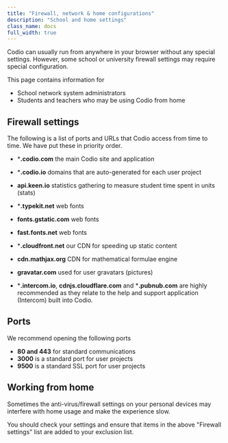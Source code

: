 ```yaml
---
title: "Firewall, network & home configurations"
description: "School and home settings"
class_name: docs
full_width: true
---
```


Codio can usually run from anywhere in your browser without any special settings. However, some school or university firewall settings may require special configuration.

This page contains information for 

- School network system administrators
- Students and teachers who may be using Codio from home

## Firewall settings
The following is a list of ports and URLs that Codio access from time to time. We have put these in priority order.

- ***.codio.com** the main Codio site and application
- ***.codio.io** domains that are auto-generated for each user project
- **api.keen.io** statistics gathering to measure student time spent in units   (stats)
- ***.typekit.net** web fonts
- **fonts.gstatic.com** web fonts
- **fast.fonts.net** web fonts
- ***.cloudfront.net** our CDN for speeding up static content
- **cdn.mathjax.org** CDN for mathematical formulae engine
- **gravatar.com** used for user gravatars (pictures)

- ***.intercom.io**, **cdnjs.cloudflare.com** and ***.pubnub.com** are highly recommended as they relate to  the help and support application (Intercom) built into Codio.


## Ports
We recommend opening the following ports

- **80 and 443** for standard communications
- **3000** is a standard port for user projects
- **9500** is a standard SSL port for user projects

## Working from home
Sometimes the anti-virus/firewall settings on your personal devices may interfere with home usage and make the experience slow.

You should check your settings and ensure that items in the above "Firewall settings" list are added to your exclusion list.



